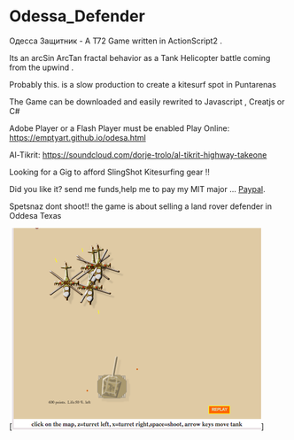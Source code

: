 # Odessa_Defender
Одесса Защитник - A T72 Game written in ActionScript2 . 

Its an arcSin ArcTan fractal behavior as a Tank Helicopter battle coming from the upwind .

Probably this. is a slow production to create a kitesurf spot in Puntarenas

The Game can be downloaded and easily rewrited to Javascript , Creatjs or C#

Adobe Player or a Flash Player must be enabled
Play Online: https://emptyart.github.io/odesa.html

Al-Tikrit: https://soundcloud.com/dorje-trolo/al-tikrit-highway-takeone

Looking for a Gig to afford SlingShot Kitesurfing gear !!

Did you like it? send me funds,help me to pay my MIT major ... [Paypal](https://www.paypal.me/gospelOfLuke/25).

Spetsnaz dont shoot!! the game is about selling a land rover defender in Oddesa Texas

[![Maneje Despacio](https://raw.githubusercontent.com/rgarro/Odessa_Defender/master/screenshot.png)]


